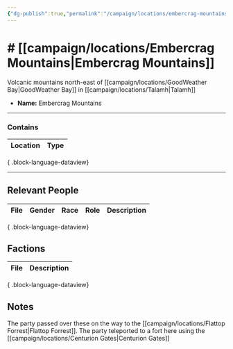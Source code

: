 ```yaml
---
{"dg-publish":true,"permalink":"/campaign/locations/embercrag-mountains/","tags":["location"],"created":"2025-10-29T13:24:35.906-07:00","updated":"2025-10-29T13:46:56.179-07:00"}
---
```


# # [[campaign/locations/Embercrag Mountains\|Embercrag Mountains]]
Volcanic mountains north-east of [[campaign/locations/GoodWeather Bay\|GoodWeather Bay]] in [[campaign/locations/Talamh\|Talamh]]
<p><span><ul>
<li dir="auto"><strong>Name:</strong> Embercrag Mountains</li>
</ul></span></p>

---

### Contains
| Location | Type |
| -------- | ---- |

{ .block-language-dataview}

---

## Relevant People
| File | Gender | Race | Role | Description |
| ---- | ------ | ---- | ---- | ----------- |

{ .block-language-dataview}

## Factions
| File | Description |
| ---- | ----------- |

{ .block-language-dataview}

## Notes
The party passed over these on the way to the [[campaign/locations/Flattop Forrest\|Flattop Forrest]]. 
The party teleported to a fort here using the [[campaign/locations/Centurion Gates\|Centurion Gates]]